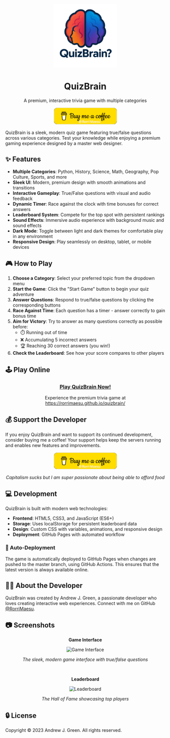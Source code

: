 <div align="center">
  <img src="static/quizbrain_logo.png" alt="QuizBrain Logo" width="200">
  <h1>QuizBrain</h1>
  <p>A premium, interactive trivia game with multiple categories</p>
  <a href="https://buymeacoffee.com/rorrimaesu">
    <img src="static/capitalismsucksbutiamsuperpassionateaboutbeingabletoaffordfood.png" alt="Buy Me A Coffee" width="200">
  </a>
</div>

QuizBrain is a sleek, modern quiz game featuring true/false questions across various categories. Test your knowledge while enjoying a premium gaming experience designed by a master web designer.

## ✨ Features

- **Multiple Categories**: Python, History, Science, Math, Geography, Pop Culture, Sports, and more
- **Sleek UI**: Modern, premium design with smooth animations and transitions
- **Interactive Gameplay**: True/False questions with visual and audio feedback
- **Dynamic Timer**: Race against the clock with time bonuses for correct answers
- **Leaderboard System**: Compete for the top spot with persistent rankings
- **Sound Effects**: Immersive audio experience with background music and sound effects
- **Dark Mode**: Toggle between light and dark themes for comfortable play in any environment
- **Responsive Design**: Play seamlessly on desktop, tablet, or mobile devices

## 🎮 How to Play

1. **Choose a Category**: Select your preferred topic from the dropdown menu
2. **Start the Game**: Click the "Start Game" button to begin your quiz adventure
3. **Answer Questions**: Respond to true/false questions by clicking the corresponding buttons
4. **Race Against Time**: Each question has a timer - answer correctly to gain bonus time
5. **Aim for Victory**: Try to answer as many questions correctly as possible before:
   - ⏱️ Running out of time
   - ❌ Accumulating 5 incorrect answers
   - 🏆 Reaching 30 correct answers (you win!)
6. **Check the Leaderboard**: See how your score compares to other players

## 🕹️ Play Online

<div align="center">
  <h3><a href="https://rorrimaesu.github.io/quizbrain/" target="_blank">Play QuizBrain Now!</a></h3>
  <p>Experience the premium trivia game at <a href="https://rorrimaesu.github.io/quizbrain/">https://rorrimaesu.github.io/quizbrain/</a></p>
</div>

## 💰 Support the Developer

If you enjoy QuizBrain and want to support its continued development, consider buying me a coffee! Your support helps keep the servers running and enables new features and improvements.

<div align="center">
  <a href="https://buymeacoffee.com/rorrimaesu" target="_blank">
    <img src="static/capitalismsucksbutiamsuperpassionateaboutbeingabletoaffordfood.png" alt="Buy Me A Coffee" width="200">
  </a>
  <p><em>Capitalism sucks but I am super passionate about being able to afford food</em></p>
</div>

## 💻 Development

QuizBrain is built with modern web technologies:

- **Frontend**: HTML5, CSS3, and JavaScript (ES6+)
- **Storage**: Uses localStorage for persistent leaderboard data
- **Design**: Custom CSS with variables, animations, and responsive design
- **Deployment**: GitHub Pages with automated workflow

### 🚀 Auto-Deployment

The game is automatically deployed to GitHub Pages when changes are pushed to the master branch, using GitHub Actions. This ensures that the latest version is always available online.

## 👨‍💻 About the Developer

QuizBrain was created by Andrew J. Green, a passionate developer who loves creating interactive web experiences. Connect with me on GitHub [@RorriMaesu](https://github.com/RorriMaesu).

## 📷 Screenshots

<div align="center">
  <p><strong>Game Interface</strong></p>
  <img src="https://github.com/RorriMaesu/quizbrain/assets/screenshots/game.png" alt="Game Interface" width="600">
  <p><em>The sleek, modern game interface with true/false questions</em></p>

  <br>

  <p><strong>Leaderboard</strong></p>
  <img src="https://github.com/RorriMaesu/quizbrain/assets/screenshots/leaderboard.png" alt="Leaderboard" width="600">
  <p><em>The Hall of Fame showcasing top players</em></p>
</div>

## 🔒 License

Copyright © 2023 Andrew J. Green. All rights reserved.

